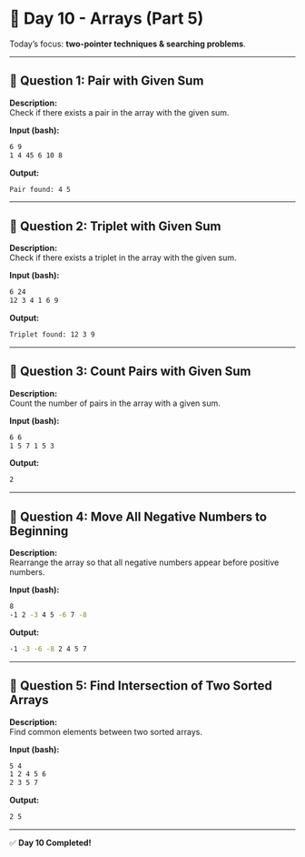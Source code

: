 # 📅 Day 10 - Arrays (Part 5)

Today’s focus: **two-pointer techniques & searching problems**.

---

## 🔹 Question 1: Pair with Given Sum

**Description:**  
Check if there exists a pair in the array with the given sum.

**Input (bash):**

```bash
6 9
1 4 45 6 10 8
```

**Output:**

```bash
Pair found: 4 5
```

---

## 🔹 Question 2: Triplet with Given Sum

**Description:**  
Check if there exists a triplet in the array with the given sum.

**Input (bash):**

```bash
6 24
12 3 4 1 6 9
```

**Output:**

```bash
Triplet found: 12 3 9
```

---

## 🔹 Question 3: Count Pairs with Given Sum

**Description:**  
Count the number of pairs in the array with a given sum.

**Input (bash):**

```bash
6 6
1 5 7 1 5 3
```

**Output:**

```bash
2
```

---

## 🔹 Question 4: Move All Negative Numbers to Beginning

**Description:**  
Rearrange the array so that all negative numbers appear before positive numbers.

**Input (bash):**

```bash
8
-1 2 -3 4 5 -6 7 -8
```

**Output:**

```bash
-1 -3 -6 -8 2 4 5 7
```

---

## 🔹 Question 5: Find Intersection of Two Sorted Arrays

**Description:**  
Find common elements between two sorted arrays.

**Input (bash):**

```bash
5 4
1 2 4 5 6
2 3 5 7
```

**Output:**

```bash
2 5
```

---

✅ **Day 10 Completed!**
